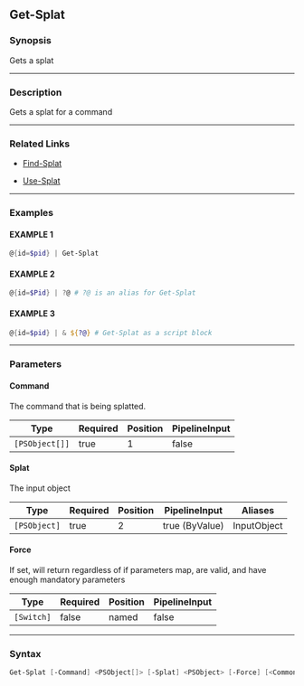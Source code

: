 Get-Splat
---------




### Synopsis
Gets a splat



---


### Description

Gets a splat for a command



---


### Related Links
* [Find-Splat](Find-Splat.md)



* [Use-Splat](Use-Splat.md)





---


### Examples
#### EXAMPLE 1
```PowerShell
@{id=$pid} | Get-Splat
```

#### EXAMPLE 2
```PowerShell
@{id=$Pid} | ?@ # ?@ is an alias for Get-Splat
```

#### EXAMPLE 3
```PowerShell
@{id=$pid} | & ${?@} # Get-Splat as a script block
```



---


### Parameters
#### **Command**

The command that is being splatted.






|Type          |Required|Position|PipelineInput|
|--------------|--------|--------|-------------|
|`[PSObject[]]`|true    |1       |false        |



#### **Splat**

The input object






|Type        |Required|Position|PipelineInput |Aliases    |
|------------|--------|--------|--------------|-----------|
|`[PSObject]`|true    |2       |true (ByValue)|InputObject|



#### **Force**

If set, will return regardless of if parameters map,  are valid, and have enough mandatory parameters






|Type      |Required|Position|PipelineInput|
|----------|--------|--------|-------------|
|`[Switch]`|false   |named   |false        |





---


### Syntax
```PowerShell
Get-Splat [-Command] <PSObject[]> [-Splat] <PSObject> [-Force] [<CommonParameters>]
```
